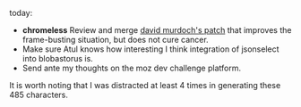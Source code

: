 today:

  * **chromeless** Review and merge [david murdoch's patch](https://github.com/davidmurdoch/chromeless/commit/449c8ec49bc0cc6ec9ee1c767154d01bda4ede6d)
    that improves the frame-busting situation, but does not cure cancer.
  * Make sure Atul knows how interesting I think integration of jsonselect into blobastorus is.
  * Send ante my thoughts on the moz dev challenge platform.

It is worth noting that I was distracted at least 4 times in generating these 485 characters.
